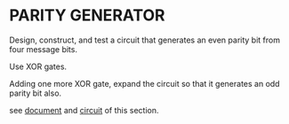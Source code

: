 # PARITY GENERATOR

Design, construct, and test a circuit that generates an even parity bit from four message bits.

Use XOR gates. 

Adding one more XOR gate, expand the circuit so that it generates an odd parity bit also.

see [document](https://gitlab.margay.ir/NimaYaqmuri/ComputerArchitectureLab/-/blob/master/Proteus/ParityGenerator/document.jpg) and [circuit](https://gitlab.margay.ir/NimaYaqmuri/ComputerArchitectureLab/-/blob/master/Proteus/ParityGenerator/circuit.png) of this section.